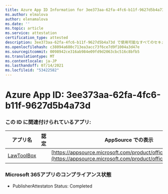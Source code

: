 ```yaml
---
title: Azure App ID Information for 3ee373aa-62fa-4fc6-b11f-9627d5b4a73d
ms.author: elmalova
author: elenamalova
ms.date: ''
ms.topic: article
ms.service: attestation
certification_type: attested
description: 3ee373aa-62fa-4fc6-b11f-9627d5b4a73d で使用可能なすべてのセキュリティおよびコンプライアンス情報。
ms.openlocfilehash: c38094a680c713ea3acc73f6ce7d9f1004a3d47e
ms.sourcegitcommit: 0098942ce316ab984e09fd9d2063cbc516c8bfb5
ms.translationtype: MT
ms.contentlocale: ja-JP
ms.lasthandoff: 07/14/2021
ms.locfileid: "53422582"
---
```

# <a name="azure-app-id-3ee373aa-62fa-4fc6-b11f-9627d5b4a73d"></a>Azure App ID: 3ee373aa-62fa-4fc6-b11f-9627d5b4a73d


### <a name="apps-associated-with-this-id"></a>この ID に関連付けられているアプリ:
| **アプリ名** | **認定** | **AppSource での表示** |
|-|-|-|
| [LawToolBox](https://docs.microsoft.com/en-us/microsoft-365-app-certification/forward/WA104381656) |  | [https://appsource.microsoft.com/product/office/WA104381656](https://appsource.microsoft.com/product/office/WA104381656) |

### <a name="microsoft-365-app-compliance-status"></a>Microsoft 365アプリのコンプライアンス状態
- PublisherAttestaton Status: Completed
